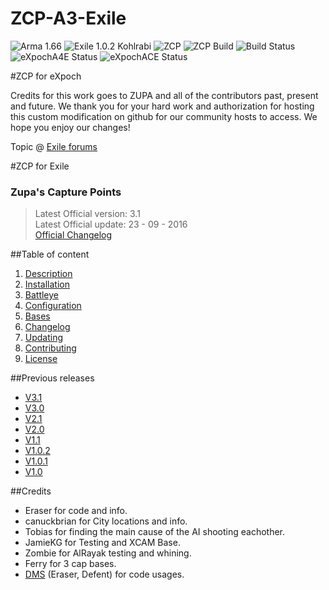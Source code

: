 # ZCP-A3-Exile

![Arma 1.66](https://img.shields.io/badge/Arma-1.66-blue.svg) ![Exile 1.0.2 Kohlrabi](https://img.shields.io/badge/Exile-1.0.2%20Kohlrabi-yellowgreen.svg) ![ZCP](https://img.shields.io/badge/ZCP-3.1-009E71.svg) ![ZCP Build](https://img.shields.io/badge/build-passing-brightgreen.svg) ![Build Status](https://img.shields.io/badge/Custom%20Build-passing-38AA38.svg) ![eXpochA4E Status](https://img.shields.io/badge/eXpochA4E-alpha-38AA38.svg) ![eXpochACE Status](https://img.shields.io/badge/eXpochACE-alpha-38AA38.svg)


#ZCP for eXpoch

Credits for this work goes to ZUPA and all of the contributors past, present and future.
We thank you for your hard work and authorization for hosting this custom modification on github for our community hosts to access.
We hope you enjoy our changes!


Topic @ [Exile forums](http://www.exilemod.com/topic/12116-release-official-zcp-zupas-capture-points/)

#ZCP for Exile

### Zupa's Capture Points
> Latest Official version: 3.1  
> Latest Official update: 23 - 09 - 2016  
> [Official Changelog](https://github.com/DevZupa/ZCP-A3-Exile/wiki/Changelog)  

##Table of content

1. [Description](https://github.com/DevZupa/ZCP-A3-Exile/wiki/Description)
2. [Installation](https://github.com/DevZupa/ZCP-A3-Exile/wiki/Installation)
3. [Battleye](https://github.com/DevZupa/ZCP-A3-Exile/wiki/Battleye)
4. [Configuration](https://github.com/DevZupa/ZCP-A3-Exile/wiki/Configuration)
5. [Bases](https://github.com/DevZupa/ZCP-A3-Exile/wiki/Bases)
6. [Changelog](https://github.com/DevZupa/ZCP-A3-Exile/wiki/Changelog)
7. [Updating](https://github.com/DevZupa/ZCP-A3-Exile/wiki/Updating)
8. [Contributing](https://github.com/DevZupa/ZCP-A3-Exile/wiki/Contributing)
9. [License](https://github.com/DevZupa/ZCP-A3-Exile/blob/master/license.txt)

##Previous releases

* [V3.1](https://github.com/DevZupa/ZCP-A3-Exile/releases/tag/V3.1)
* [V3.0](https://github.com/DevZupa/ZCP-A3-Exile/releases/tag/V3.0)
* [V2.1](https://github.com/DevZupa/ZCP-A3-Exile/releases/tag/V2.1)
* [V2.0](https://github.com/DevZupa/ZCP-A3-Exile/releases/tag/V2.0)
* [V1.1](https://github.com/DevZupa/ZCP-A3-Exile/releases/tag/V1.1)
* [V1.0.2](https://github.com/DevZupa/ZCP-A3-Exile/releases/tag/V1.0.2)
* [V1.0.1](https://github.com/DevZupa/ZCP-A3-Exile/releases/tag/V1.0.1)
* [V1.0](https://github.com/DevZupa/ZCP-A3-Exile/releases/tag/V1.0)

##Credits
* Eraser for code and info.
* canuckbrian for City locations and info.
* Tobias for finding the main cause of the AI shooting eachother.
* JamieKG for Testing and XCAM Base.
* Zombie for AlRayak testing and whining.
* Ferry for 3 cap bases.
* [DMS](https://github.com/Defent/DMS_Exile) (Eraser, Defent) for code usages.
